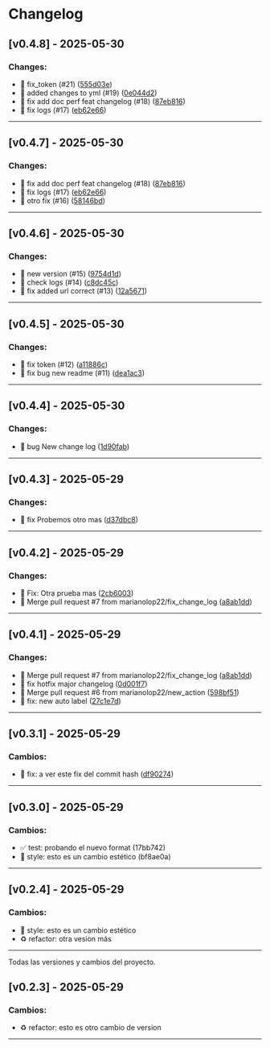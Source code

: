 # Changelog

## [v0.4.8] - 2025-05-30

### Changes:
- 🔧 fix_token (#21) ([555d03e](https://github.com/marianolop22/NestJs-03_Pokedex/commit/555d03e))
- 🚀 added changes to yml (#19) ([0e044d2](https://github.com/marianolop22/NestJs-03_Pokedex/commit/0e044d2))
- 🔧 fix add doc perf feat changelog (#18) ([87eb816](https://github.com/marianolop22/NestJs-03_Pokedex/commit/87eb816))
- 🔧 fix logs (#17) ([eb62e66](https://github.com/marianolop22/NestJs-03_Pokedex/commit/eb62e66))

---

## [v0.4.7] - 2025-05-30

### Changes:
- 🔧 fix add doc perf feat changelog (#18) ([87eb816](https://github.com/marianolop22/NestJs-03_Pokedex/commit/87eb816))
- 🔧 fix logs (#17) ([eb62e66](https://github.com/marianolop22/NestJs-03_Pokedex/commit/eb62e66))
- 🚀 otro fix (#16) ([58146bd](https://github.com/marianolop22/NestJs-03_Pokedex/commit/58146bd))

---

## [v0.4.6] - 2025-05-30

### Changes:
- 🚀 new version (#15) ([9754d1d](https://github.com/marianolop22/NestJs-03_Pokedex/commit/9754d1d))
- 🚀 check logs (#14) ([c8dc45c](https://github.com/marianolop22/NestJs-03_Pokedex/commit/c8dc45c))
- 🔧 fix added url correct (#13) ([12a5671](https://github.com/marianolop22/NestJs-03_Pokedex/commit/12a5671))

---

## [v0.4.5] - 2025-05-30

### Changes:
- 🔧 fix token (#12) ([a11886c](https://github.com/marianolop22/NestJs-03_Pokedex/commit/a11886c))
- 🔧 fix bug new readme (#11) ([dea1ac3](https://github.com/marianolop22/NestJs-03_Pokedex/commit/dea1ac3))

---

## [v0.4.4] - 2025-05-30

### Changes:
- 🚀 bug New change log ([1d90fab](https://github.com/marianolop22/NestJs-03_Pokedex/commit/1d90fab))

---

## [v0.4.3] - 2025-05-29

### Changes:
- 🔧 fix Probemos otro mas ([d37dbc8](https://github.com/marianolop22/NestJs-03_Pokedex/commit/d37dbc8))

---

## [v0.4.2] - 2025-05-29

### Changes:
- 🚀 Fix: Otra prueba mas ([2cb6003](https://github.com/marianolop22/NestJs-03_Pokedex/commit/2cb6003))
- 🚀 Merge pull request #7 from marianolop22/fix_change_log ([a8ab1dd](https://github.com/marianolop22/NestJs-03_Pokedex/commit/a8ab1dd))

---

## [v0.4.1] - 2025-05-29

### Changes:
- 🚀 Merge pull request #7 from marianolop22/fix_change_log ([a8ab1dd](https://github.com/marianolop22/NestJs-03_Pokedex/commit/a8ab1dd))
- 🔧 fix hotfix major changelog ([0d001f7](https://github.com/marianolop22/NestJs-03_Pokedex/commit/0d001f7))
- 🚀 Merge pull request #6 from marianolop22/new_action ([598bf51](https://github.com/marianolop22/NestJs-03_Pokedex/commit/598bf51))
- 🔧 fix: new auto label ([27c1e7d](https://github.com/marianolop22/NestJs-03_Pokedex/commit/27c1e7d))

---

## [v0.3.1] - 2025-05-29

### Cambios:
- 🐛 fix: a ver este fix del commit hash ([df90274](https://github.com/marianolop22/NestJs-03_Pokedex/commit/df90274))

---

## [v0.3.0] - 2025-05-29

### Cambios:
- ✅ test: probando el nuevo format (17bb742)
- 💄 style: esto es un cambio estético (bf8ae0a)

---

## [v0.2.4] - 2025-05-29

### Cambios:
- 💄 style: esto es un cambio estético
- ♻️ refactor: otra vesion más

---

Todas las versiones y cambios del proyecto.

## [v0.2.3] - 2025-05-29

### Cambios:
- ♻️ refactor: esto es otro cambio de version

---

